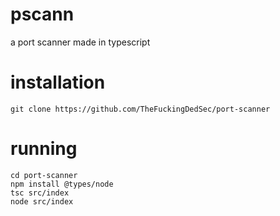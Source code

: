 # pscann
a port scanner made in typescript 

# installation 
```
git clone https://github.com/TheFuckingDedSec/port-scanner
```

# running 
```
cd port-scanner
npm install @types/node
tsc src/index
node src/index
```
